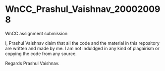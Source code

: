 # WnCC_Prashul_Vaishnav_200020098
WnCC assignment submission

I, Prashul Vaishnav claim that all the code and the material in this repository are written and made by me. I am not induldged in any kind of plagairism or copying the code from any source.

Regards
Prashul Vaishnav.
